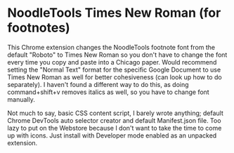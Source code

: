 # NoodleTools Times New Roman (for footnotes)

This Chrome extension changes the NoodleTools footnote font from the default "Roboto" to Times New Roman so you don't have to change the font every time you copy and paste into a Chicago paper. Would recommend setting the "Normal Text" format for the specific Google Document to use Times New Roman as well for better cohesiveness (can look up how to do separately). I haven't found a different way to do this, as doing command+shift+v removes italics as well, so you have to change font manually.

Not much to say, basic CSS content script, I barely wrote anything; default Chrome DevTools auto selector creator and default Manifest.json file. Too lazy to put on the Webstore because I don't want to take the time to come up with icons. Just install with Developer mode enabled as an unpacked extension.